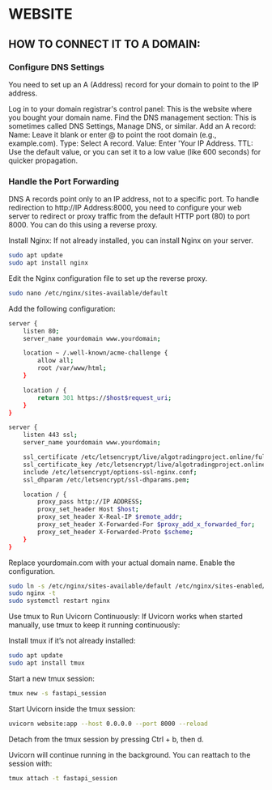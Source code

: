 # WEBSITE

## HOW TO CONNECT IT TO A DOMAIN:
### Configure DNS Settings
You need to set up an A (Address) record for your domain to point to the IP address.

Log in to your domain registrar's control panel: This is the website where you bought your domain name.
Find the DNS management section: This is sometimes called DNS Settings, Manage DNS, or similar.
Add an A record:
Name: Leave it blank or enter @ to point the root domain (e.g., example.com).
Type: Select A record.
Value: Enter 'Your IP Address.
TTL: Use the default value, or you can set it to a low value (like 600 seconds) for quicker propagation.

### Handle the Port Forwarding
DNS A records point only to an IP address, not to a specific port. To handle redirection to http://IP Address:8000, you need to configure your web server to redirect or proxy traffic from the default HTTP port (80) to port 8000. You can do this using a reverse proxy.

Install Nginx: If not already installed, you can install Nginx on your server.
```bash
sudo apt update
sudo apt install nginx
```
Edit the Nginx configuration file to set up the reverse proxy.
```bash
sudo nano /etc/nginx/sites-available/default
```
Add the following configuration:
```bash
server {
    listen 80;
    server_name yourdomain www.yourdomain;

    location ~ /.well-known/acme-challenge {
        allow all;
        root /var/www/html;
    }

    location / {
        return 301 https://$host$request_uri;
    }
}

server {
    listen 443 ssl;
    server_name yourdomain www.yourdomain;

    ssl_certificate /etc/letsencrypt/live/algotradingproject.online/fullchain.pem;
    ssl_certificate_key /etc/letsencrypt/live/algotradingproject.online/privkey.pem;
    include /etc/letsencrypt/options-ssl-nginx.conf;
    ssl_dhparam /etc/letsencrypt/ssl-dhparams.pem;

    location / {
        proxy_pass http://IP ADDRESS;
        proxy_set_header Host $host;
        proxy_set_header X-Real-IP $remote_addr;
        proxy_set_header X-Forwarded-For $proxy_add_x_forwarded_for;
        proxy_set_header X-Forwarded-Proto $scheme;
    }
}

```
Replace yourdomain.com with your actual domain name.
Enable the configuration.
```bash
sudo ln -s /etc/nginx/sites-available/default /etc/nginx/sites-enabled/
sudo nginx -t
sudo systemctl restart nginx
```
Use tmux to Run Uvicorn Continuously:
If Uvicorn works when started manually, use tmux to keep it running continuously:

Install tmux if it’s not already installed:

```bash
sudo apt update
sudo apt install tmux
```
Start a new tmux session:
```bash
tmux new -s fastapi_session
```

Start Uvicorn inside the tmux session:
```bash
uvicorn website:app --host 0.0.0.0 --port 8000 --reload
```
Detach from the tmux session by pressing Ctrl + b, then d.

Uvicorn will continue running in the background. You can reattach to the session with:
```bash
tmux attach -t fastapi_session
```
